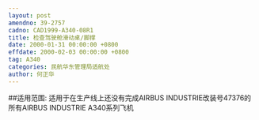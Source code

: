 ```yaml
---
layout: post
amendno: 39-2757
cadno: CAD1999-A340-08R1
title: 检查驾驶舱滑动桌/脚撑
date: 2000-01-31 00:00:00 +0800
effdate: 2000-02-03 00:00:00 +0800
tag: A340
categories: 民航华东管理局适航处
author: 何正华
---
```


##适用范围:
适用于在生产线上还没有完成AIRBUS INDUSTRIE改装号47376的所有AIRBUS INDUSTRIE A340系列飞机

